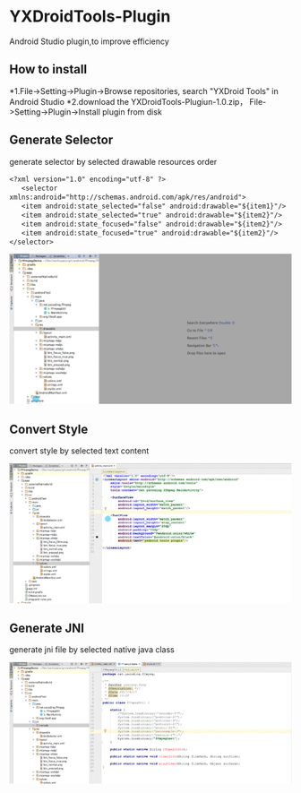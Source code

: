 # YXDroidTools-Plugin

Android Studio plugin,to improve efficiency
 
## How to install
*1.File->Setting->Plugin->Browse repositories, search "YXDroid Tools" in Android Studio
*2.download the YXDroidTools-Plugiun-1.0.zip， File->Setting->Plugin->Install plugin from disk

## Generate Selector
generate selector by selected drawable resources order
~~~
<?xml version="1.0" encoding="utf-8" ?>
   <selector xmlns:android="http://schemas.android.com/apk/res/android">
   <item android:state_selected="false" android:drawable="${item1}"/>
   <item android:state_selected="true" android:drawable="${item2}"/>
   <item android:state_focused="false" android:drawable="${item2}"/>
   <item android:state_focused="true" android:drawable="${item2}"/>
</selector>
~~~
![](https://github.com/yxdroid/YXDroidTools-Plugin/blob/master/selector.gif?raw=true)

## Convert Style
convert style by selected text content

![](https://github.com/yxdroid/YXDroidTools-Plugin/blob/master/style.gif?raw=true)

## Generate JNI
generate jni file by selected native java class

![](https://github.com/yxdroid/YXDroidTools-Plugin/blob/master/jni.gif?raw=true)

